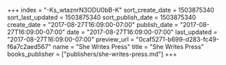 +++
index = "-Ks_wtaznrN3ODU0bB-K"
sort_create_date = 1503875340
sort_last_updated = 1503875340
sort_publish_date = 1503875340
create_date = "2017-08-27T16:09:00-07:00"
publish_date = "2017-08-27T16:09:00-07:00"
date = "2017-08-27T16:09:00-07:00"
last_updated = "2017-08-27T16:09:00-07:00"
preview_url = "0caf5271-b699-d283-fc49-f6a7c2aed567"
name = "She Writes Press"
title = "She Writes Press"
books_publisher = ["publishers/she-writes-press.md"]
+++
